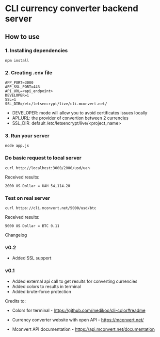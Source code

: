 # CLI currency converter backend server

## How to use

### 1. Installing dependencies

```
npm install
```

### 2. Creating .env file
```
APP_PORT=3000
APP_SSL_PORT=443
API_URL=<api_endpoint>
DEVELOPER=1
SSL=1
SSL_DIR=/etc/letsencrypt/live/cli.mconvert.net/
```

* DEVELOPER: mode will allow you to avoid certificates issues locally
* API_URL: the provider of convertion between 2 currencies
* SSL_DIR: default /etc/letsencrypt/live/<project_name>

### 3. Run your server
```
node app.js
```

### Do basic request to local server
```
curl http://localhost:3000/2000/usd/uah
```

Received results:
```
2000 US Dollar = UAH 54,114.20  
```

### Test on real server
```
curl https://cli.mconvert.net/5000/usd/btc
```

Received results:
```
5000 US Dollar = BTC 0.11  
```

Changelog

### v0.2
* Added SSL support

### v0.1 
* Added external api call to get results for converting currencies
* Added colors to results in terminal
* Added brute-force protection

Credits to:

* Colors for terminal - https://github.com/medikoo/cli-color#readme

* Currency converter website with open API - https://mconvert.net/

* Mconvert API documentation - https://api.mconvert.net/documentation